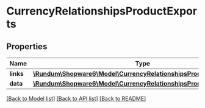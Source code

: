# CurrencyRelationshipsProductExports

## Properties
Name | Type | Description | Notes
------------ | ------------- | ------------- | -------------
**links** | [**\Rundum\Shopware6\Model\CurrencyRelationshipsProductExportsLinks**](CurrencyRelationshipsProductExportsLinks.md) |  | [optional] 
**data** | [**\Rundum\Shopware6\Model\CurrencyRelationshipsProductExportsData[]**](CurrencyRelationshipsProductExportsData.md) |  | [optional] 

[[Back to Model list]](../../README.md#documentation-for-models) [[Back to API list]](../../README.md#documentation-for-api-endpoints) [[Back to README]](../../README.md)

